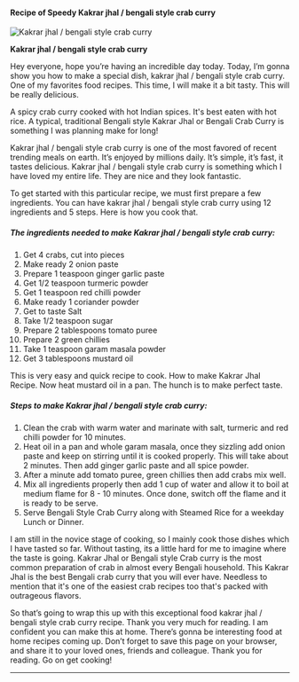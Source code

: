             

#### Recipe of Speedy Kakrar jhal / bengali style crab curry

![Kakrar jhal / bengali style crab curry](https://img-global.cpcdn.com/recipes/c5ea1f22c1ff39ed/751x532cq70/kakrar-jhal-bengali-style-crab-curry-recipe-main-photo.jpg)

**Kakrar jhal / bengali style crab curry**

Hey everyone, hope you’re having an incredible day today. Today, I’m gonna show you how to make a special dish, kakrar jhal / bengali style crab curry. One of my favorites food recipes. This time, I will make it a bit tasty. This will be really delicious.

A spicy crab curry cooked with hot Indian spices. It's best eaten with hot rice. A typical, traditional Bengali style Kakrar Jhal or Bengali Crab Curry is something I was planning make for long!

Kakrar jhal / bengali style crab curry is one of the most favored of recent trending meals on earth. It’s enjoyed by millions daily. It’s simple, it’s fast, it tastes delicious. Kakrar jhal / bengali style crab curry is something which I have loved my entire life. They are nice and they look fantastic.

To get started with this particular recipe, we must first prepare a few ingredients. You can have kakrar jhal / bengali style crab curry using 12 ingredients and 5 steps. Here is how you cook that.

##### The ingredients needed to make Kakrar jhal / bengali style crab curry:

1.  Get 4 crabs, cut into pieces
2.  Make ready 2 onion paste
3.  Prepare 1 teaspoon ginger garlic paste
4.  Get 1/2 teaspoon turmeric powder
5.  Get 1 teaspoon red chilli powder
6.  Make ready 1 coriander powder
7.  Get to taste Salt
8.  Take 1/2 teaspoon sugar
9.  Prepare 2 tablespoons tomato puree
10.  Prepare 2 green chillies
11.  Take 1 teaspoon garam masala powder
12.  Get 3 tablespoons mustard oil

This is very easy and quick recipe to cook. How to make Kakrar Jhal Recipe. Now heat mustard oil in a pan. The hunch is to make perfect taste.

##### Steps to make Kakrar jhal / bengali style crab curry:

1.  Clean the crab with warm water and marinate with salt, turmeric and red chilli powder for 10 minutes.
2.  Heat oil in a pan and whole garam masala, once they sizzling add onion paste and keep on stirring until it is cooked properly. This will take about 2 minutes. Then add ginger garlic paste and all spice powder.
3.  After a minute add tomato puree, green chillies then add crabs mix well.
4.  Mix all ingredients properly then add 1 cup of water and allow it to boil at medium flame for 8 - 10 minutes. Once done, switch off the flame and it is ready to be serve.
5.  Serve Bengali Style Crab Curry along with Steamed Rice for a weekday Lunch or Dinner.

I am still in the novice stage of cooking, so I mainly cook those dishes which I have tasted so far. Without tasting, its a little hard for me to imagine where the taste is going. Kakrar Jhal or Bengali style Crab curry is the most common preparation of crab in almost every Bengali household. This Kakrar Jhal is the best Bengali crab curry that you will ever have. Needless to mention that it's one of the easiest crab recipes too that's packed with outrageous flavors.

So that’s going to wrap this up with this exceptional food kakrar jhal / bengali style crab curry recipe. Thank you very much for reading. I am confident you can make this at home. There’s gonna be interesting food at home recipes coming up. Don’t forget to save this page on your browser, and share it to your loved ones, friends and colleague. Thank you for reading. Go on get cooking!

* * *